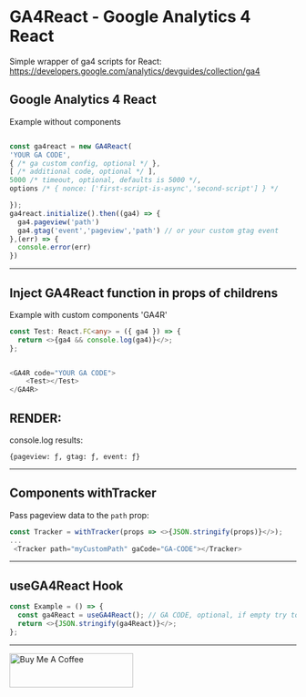 # GA4React - Google Analytics 4 React

Simple wrapper of ga4 scripts for React:
https://developers.google.com/analytics/devguides/collection/ga4

## Google Analytics 4 React

Example without components

```javascript

const ga4react = new GA4React(
'YOUR GA CODE',
{ /* ga custom config, optional */ },
[ /* additional code, optional */ ],
5000 /* timeout, optional, defaults is 5000 */,
options /* { nonce: ['first-script-is-async','second-script'] } */

});
ga4react.initialize().then((ga4) => {
  ga4.pageview('path')
  ga4.gtag('event','pageview','path') // or your custom gtag event
},(err) => {
  console.error(err)
})

```

---

## Inject GA4React function in props of childrens

Example with custom components 'GA4R'

```typescript
const Test: React.FC<any> = ({ ga4 }) => {
  return <>{ga4 && console.log(ga4)}</>;
};


<GA4R code="YOUR GA CODE">
    <Test></Test>
</GA4R>
```

## RENDER:

console.log results:

`{pageview: ƒ, gtag: ƒ, event: ƒ}`

---

## Components withTracker

Pass pageview data to the `path` prop:

```javascript
const Tracker = withTracker(props => <>{JSON.stringify(props)}</>);
...
 <Tracker path="myCustomPath" gaCode="GA-CODE"></Tracker>

```

---

## useGA4React Hook

```javascript
const Example = () => {
  const ga4React = useGA4React(); // GA CODE, optional, if empty try to get from globals
  return <>{JSON.stringify(ga4React)}</>;
};

```

---

<a href="https://www.buymeacoffee.com/unrealmanu" target="_blank"><img src="https://cdn.buymeacoffee.com/buttons/v2/default-yellow.png" alt="Buy Me A Coffee" style="height: 60px !important;width: 217px !important;" ></a>
